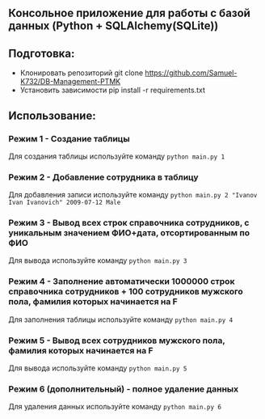 ## Консольное приложение для работы с базой данных (Python + SQLAlchemy(SQLite))

## Подготовка:
- Клонировать репозиторий git clone https://github.com/Samuel-K732/DB-Management-PTMK
- Установить зависимости pip install -r requirements.txt

## Использование:
### Режим 1 - Создание таблицы
Для создания таблицы используйте команду ```python main.py 1```

### Режим 2 - Добавление сотрудника в таблицу
Для добавления записи используйте команду ```python main.py 2 "Ivanov Ivan Ivanovich" 2009-07-12 Male```

### Режим 3 - Вывод всех строк справочника сотрудников, с уникальным значением ФИО+дата, отсортированным по ФИО
Для вывода используйте команду ```python main.py 3```

### Режим 4 - Заполнение автоматически 1000000 строк справочника сотрудников + 100 сотрудников мужского пола, фамилия которых начинается на F
Для заполнения таблицы используйте команду ```python main.py 4```

### Режим 5 - Вывод всех сотрудников мужского пола, фамилия которых начинается на F
Для вывода используйте команду ```python main.py 5```

### Режим 6 (дополнительный) - полное удаление данных
Для удаления данных используйте команду ```python main.py 6```